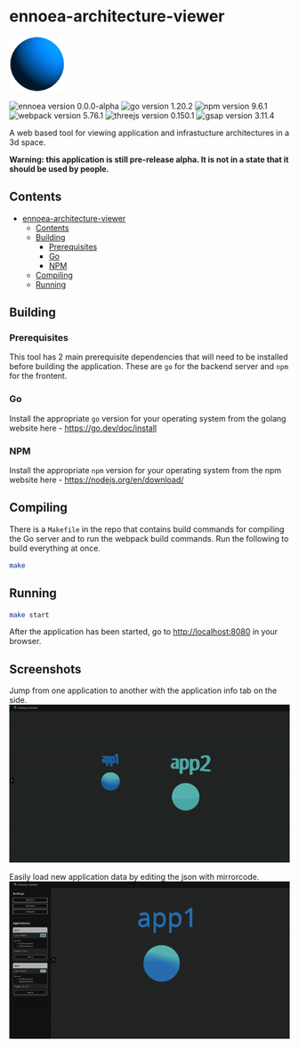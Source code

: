 # ennoea-architecture-viewer

<img src="images/icon.png" width="100" height="100"></img>

![ennoea version 0.0.0-alpha](https://img.shields.io/badge/ennoea-0.0.0--alpha-purple)
![go version 1.20.2](https://img.shields.io/badge/go-1.20.2-green)
![npm version 9.6.1](https://img.shields.io/badge/npm-9.6.1-red)
![webpack version 5.76.1](https://img.shields.io/badge/webpack-5.76.1-yellow)
![threejs version 0.150.1](https://img.shields.io/badge/threejs-0.150.1-cyan)
![gsap version 3.11.4](https://img.shields.io/badge/gsap-3.11.4-green)

A web based tool for viewing application and infrastucture architectures in a 3d space.

**Warning: this application is still pre-release alpha. It is not in a state that it should be used by people.**

## Contents

- [ennoea-architecture-viewer](#ennoea-architecture-viewer)
  - [Contents](#contents)
  - [Building](#building)
    - [Prerequisites](#prerequisites)
    - [Go](#go)
    - [NPM](#npm)
  - [Compiling](#compiling)
  - [Running](#running)

## Building

### Prerequisites

This tool has 2 main prerequisite dependencies that will need to be installed before building the application. These are `go` for the backend server and `npm` for the frontent.

### Go

Install the appropriate `go` version for your operating system from the golang website here - <https://go.dev/doc/install>

### NPM

Install the appropriate `npm` version for your operating system from the npm website here - <https://nodejs.org/en/download/>

## Compiling

There is a `Makefile` in the repo that contains build commands for compiling the Go server and to run the webpack build commands. Run the following to build everything at once.

```bash
make
```

## Running

```bash
make start
```

After the application has been started, go to <http://localhost:8080> in your browser.

## Screenshots

Jump from one application to another with the application info tab on the side.
![](images/jump-to-example.gif)

Easily load new application data by editing the json with mirrorcode.
![](images/load-from-text-example.gif)
